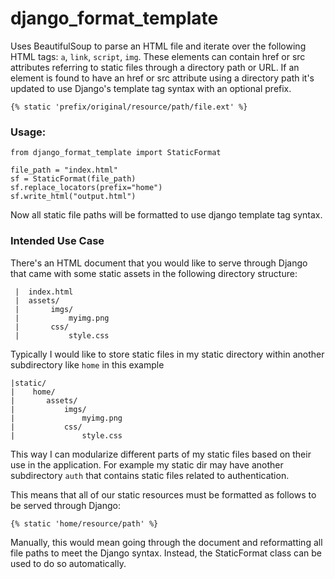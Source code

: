 # django_format_template

Uses BeautifulSoup to parse an HTML file and iterate over the following HTML tags: `a`, `link`, `script`, `img`.  These elements can contain href or src attributes referring to static files through a directory path or URL.  If an element is found to have an href or src attribute using a directory path it's updated to use Django's template tag syntax with an optional prefix.
```
{% static 'prefix/original/resource/path/file.ext' %}
```

### Usage:
```
from django_format_template import StaticFormat

file_path = "index.html"
sf = StaticFormat(file_path)
sf.replace_locators(prefix="home")
sf.write_html("output.html")
```
Now all static file paths will be formatted to use django template tag syntax.

### Intended Use Case
There's an HTML document that you would like to serve through Django that came with some static assets in the following directory structure:
```
 |  index.html
 |  assets/
 |       imgs/
 |           myimg.png
 |       css/
 |           style.css
```

Typically I would like to store static files in my static directory within another subdirectory like `home` in this example
```
|static/
|    home/
|       assets/
|           imgs/
|               myimg.png
|           css/
|               style.css
```                 
This way I can modularize different parts of my static files based on their use in the application.  For example my static dir may have another subdirectory `auth` that contains static files related to authentication.

This means that all of our static resources must be formatted as follows to be served through Django:
```
{% static 'home/resource/path' %}
```
Manually, this would mean going through the document and reformatting all file paths to meet the Django syntax.  Instead, the StaticFormat class can be used to do so automatically.
